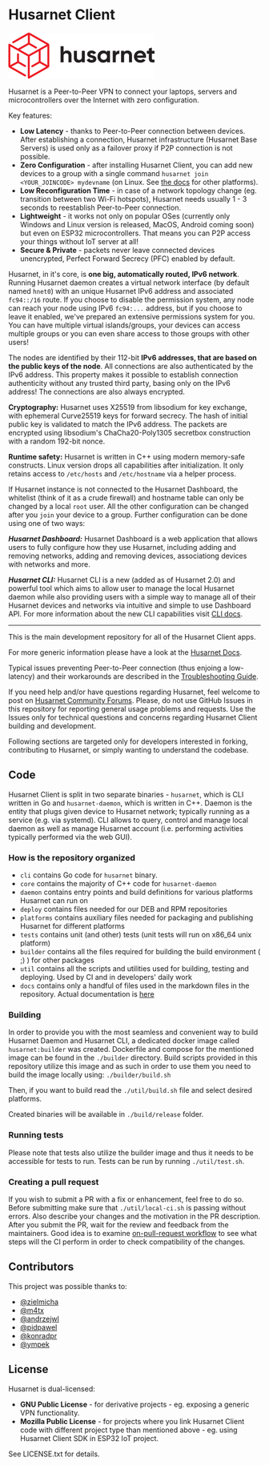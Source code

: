 # Husarnet Client

![Husarnet logo](docs/logo.svg)

Husarnet is a Peer-to-Peer VPN to connect your laptops, servers and microcontrollers over the Internet with zero configuration.

Key features:

- **Low Latency** - thanks to Peer-to-Peer connection between devices. After establishing a connection, Husarnet infrastructure (Husarnet Base Servers) is used only as a failover proxy if P2P connection is not possible.
- **Zero Configuration** - after installing Husarnet Client, you can add new devices to a group with a single command `husarnet join <YOUR_JOINCODE> mydevname` (on Linux. See [the docs](https://husarnet.com/docs) for other platforms).
- **Low Reconfiguration Time** - in case of a network topology change (eg. transition between two Wi-Fi hotspots), Husarnet needs usually 1 - 3 seconds to reestablish Peer-to-Peer connection.
- **Lightweight** - it works not only on popular OSes (currently only Windows and Linux version is released, MacOS, Android coming soon) but even on ESP32 microcontrollers. That means you can P2P access your things without IoT server at all!
- **Secure & Private** - packets never leave connected devices unencrypted, Perfect Forward Secrecy (PFC) enabled by default.

Husarnet, in it's core, is **one big, automatically routed, IPv6 network**. Running Husarnet daemon creates a virtual network interface (by default named `hnet0`) with an unique Husarnet IPv6 address and associated `fc94::/16` route. If you choose to disable the permission system, any node can reach your node using IPv6 `fc94:...` address, but if you choose to leave it enabled, we've prepared an extensive permissions system for you. You can have multiple virtual islands/groups, your devices can access multiple groups or you can even share access to those groups with other users!

The nodes are identified by their 112-bit **IPv6 addresses, that are based on the public keys of the node**. All connections are also authenticated by the IPv6 address. This property makes it possible to establish connection authenticity without any trusted third party, basing only on the IPv6 address! The connections are also always encrypted.

**Cryptography:** Husarnet uses X25519 from libsodium for key exchange, with ephemeral Curve25519 keys for forward secrecy. The hash of initial public key is validated to match the IPv6 address. The packets are encrypted using libsodium's ChaCha20-Poly1305 secretbox construction with a random 192-bit nonce.

**Runtime safety:** Husarnet is written in C++ using modern memory-safe constructs. Linux version drops all capabilities after initialization. It only retains access to `/etc/hosts` and `/etc/hostname` via a helper process.

If Husarnet instance is not connected to the Husarnet Dashboard, the whitelist (think of it as a crude firewall) and hostname table can only be changed by a local `root` user. All the other configuration can be changed after you `join` your device to a group. Further configuration can be done using one of two ways:

***Husarnet Dashboard:*** Husarnet Dashboard is a web application that allows users to fully configure how they use Husarnet, including adding and removing networks, adding and removing devices, associationg devices with networks and more.

***Husarnet CLI:*** Husarnet CLI is a new (added as of Husarnet 2.0) and powerful tool which aims to allow user to manage the local Husarnet daemon while also
providing users with a simple way to manage all of their Husarnet devices and networks via intuitive and simple to use Dashboard API. For more information about the new CLI capabilities visit [CLI docs](https://husarnet.com/docs/cli-guide/).

-------------

This is the main development repository for all of the Husarnet Client apps.

For more generic information please have a look at the [Husarnet Docs](https://husarnet.com/docs/).

Typical issues preventing Peer-to-Peer connection (thus enjoing a low-latency) and their workarounds are described in the [Troubleshooting Guide](https://husarnet.com/docs/tutorial-troubleshooting).

If you need help and/or have questions regarding Husarnet, feel welcome to post on [Husarnet Community Forums](https://community.husarnet.com). Please, do not use GitHub Issues in this repository for reporting general usage problems and requests. Use the Issues only for technical questions and concerns regarding Husarnet Client building and development.

Following sections are targeted only for developers interested in forking, contributing to Husarnet, or simply wanting to understand the codebase.

## Code

Husarnet Client is split in two separate binaries - `husarnet`, which is CLI written in Go and `husarnet-daemon`, which is written in C++. Daemon is the entity that plugs given device to Husarnet network; typically running as a service (e.g. via systemd). CLI allows to query, control and manage local daemon as well as manage Husarnet account (i.e. performing activities typically performed via the web GUI).

### How is the repository organized

- `cli` contains Go code for `husarnet` binary.
- `core` contains the majority of C++ code for `husarnet-daemon`
- `daemon` contains entry points and build definitions for various platforms Husarnet can run on
- `deploy` contains files needed for our DEB and RPM repositories
- `platforms` contains auxiliary files needed for packaging and publishing Husarnet for different platforms
- `tests` contains unit (and other) tests (unit tests will run on x86_64 unix platform)
- `builder` contains all the files required for building the build environment ( ;) ) for other packages
- `util` contains all the scripts and utilities used for building, testing and deploying. Used by CI and in developers' daily work
- `docs` contains only a handful of files used in the markdown files in the repository. Actual documentation is [here](https://husarnet.com/docs)

### Building

In order to provide you with the most seamless and convenient way to build Husarnet Daemon and Husarnet CLI, a dedicated docker image
called `husarnet:builder` was created. Dockerfile and compose for the mentioned image can be found in the `./builder` directory. Build scripts provided in this repository utilize this image and as such in order to use them you need to build the image locally using: `./builder/build.sh`

Then, if you want to build read the `./util/build.sh` file and select desired platforms.

Created binaries will be available in `./build/release` folder.

### Running tests

Please note that tests also utilize the builder image and thus it needs to be accessible for tests to run.
Tests can be run by running `./util/test.sh`.

### Creating a pull request

If you wish to submit a PR with a fix or enhancement, feel free to do so. Before submitting make sure that `./util/local-ci.sh` is passing without errors. Also describe your changes and the motivation in the PR description. After you submit the PR, wait for the review and feedback from the maintainers. Good idea is to examine [on-pull-request workflow](https://github.com/husarnet/husarnet/blob/master/.github/workflows/on-pull-request.yml) to see what steps will the CI perform in order to check compatibility of the changes.

## Contributors

This project was possible thanks to:

- [@zielmicha](https://github.com/zielmicha)
- [@m4tx](https://github.com/m4tx)
- [@andrzejwl](https://github.com/andrzejwl)
- [@pidpawel](https://github.com/pidpawel)
- [@konradpr](https://github.com/konradpr)
- [@ympek](https://github.com/ympek)

## License

Husarnet is dual-licensed:

- **GNU Public License** - for derivative projects - eg. exposing a generic VPN functionality.
- **Mozilla Public License** - for projects where you link Husarnet Client code with different project type than mentioned above - eg. using Husarnet Client SDK in ESP32 IoT project.

See LICENSE.txt for details.
